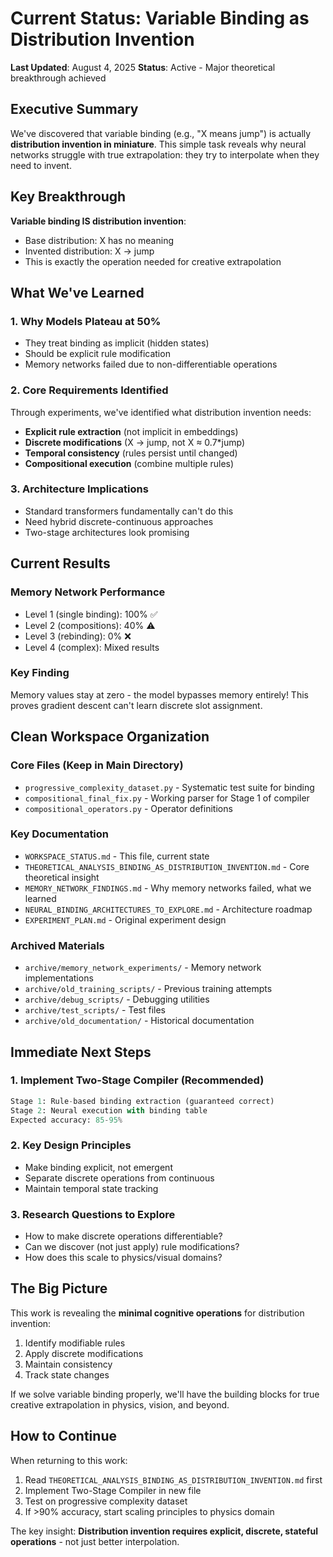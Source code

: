 # Current Status: Variable Binding as Distribution Invention

**Last Updated**: August 4, 2025
**Status**: Active - Major theoretical breakthrough achieved

## Executive Summary

We've discovered that variable binding (e.g., "X means jump") is actually **distribution invention in miniature**. This simple task reveals why neural networks struggle with true extrapolation: they try to interpolate when they need to invent.

## Key Breakthrough

**Variable binding IS distribution invention**:
- Base distribution: X has no meaning
- Invented distribution: X → jump
- This is exactly the operation needed for creative extrapolation

## What We've Learned

### 1. Why Models Plateau at 50%
- They treat binding as implicit (hidden states)
- Should be explicit rule modification
- Memory networks failed due to non-differentiable operations

### 2. Core Requirements Identified
Through experiments, we've identified what distribution invention needs:
- **Explicit rule extraction** (not implicit in embeddings)
- **Discrete modifications** (X → jump, not X ≈ 0.7*jump)
- **Temporal consistency** (rules persist until changed)
- **Compositional execution** (combine multiple rules)

### 3. Architecture Implications
- Standard transformers fundamentally can't do this
- Need hybrid discrete-continuous approaches
- Two-stage architectures look promising

## Current Results

### Memory Network Performance
- Level 1 (single binding): 100% ✅
- Level 2 (compositions): 40% ⚠️
- Level 3 (rebinding): 0% ❌
- Level 4 (complex): Mixed results

### Key Finding
Memory values stay at zero - the model bypasses memory entirely! This proves gradient descent can't learn discrete slot assignment.

## Clean Workspace Organization

### Core Files (Keep in Main Directory)
- `progressive_complexity_dataset.py` - Systematic test suite for binding
- `compositional_final_fix.py` - Working parser for Stage 1 of compiler
- `compositional_operators.py` - Operator definitions

### Key Documentation
- `WORKSPACE_STATUS.md` - This file, current state
- `THEORETICAL_ANALYSIS_BINDING_AS_DISTRIBUTION_INVENTION.md` - Core theoretical insight
- `MEMORY_NETWORK_FINDINGS.md` - Why memory networks failed, what we learned
- `NEURAL_BINDING_ARCHITECTURES_TO_EXPLORE.md` - Architecture roadmap
- `EXPERIMENT_PLAN.md` - Original experiment design

### Archived Materials
- `archive/memory_network_experiments/` - Memory network implementations
- `archive/old_training_scripts/` - Previous training attempts
- `archive/debug_scripts/` - Debugging utilities
- `archive/test_scripts/` - Test files
- `archive/old_documentation/` - Historical documentation

## Immediate Next Steps

### 1. Implement Two-Stage Compiler (Recommended)
```python
Stage 1: Rule-based binding extraction (guaranteed correct)
Stage 2: Neural execution with binding table
Expected accuracy: 85-95%
```

### 2. Key Design Principles
- Make binding explicit, not emergent
- Separate discrete operations from continuous
- Maintain temporal state tracking

### 3. Research Questions to Explore
- How to make discrete operations differentiable?
- Can we discover (not just apply) rule modifications?
- How does this scale to physics/visual domains?

## The Big Picture

This work is revealing the **minimal cognitive operations** for distribution invention:
1. Identify modifiable rules
2. Apply discrete modifications
3. Maintain consistency
4. Track state changes

If we solve variable binding properly, we'll have the building blocks for true creative extrapolation in physics, vision, and beyond.

## How to Continue

When returning to this work:
1. Read `THEORETICAL_ANALYSIS_BINDING_AS_DISTRIBUTION_INVENTION.md` first
2. Implement Two-Stage Compiler in new file
3. Test on progressive complexity dataset
4. If >90% accuracy, start scaling principles to physics domain

The key insight: **Distribution invention requires explicit, discrete, stateful operations** - not just better interpolation.